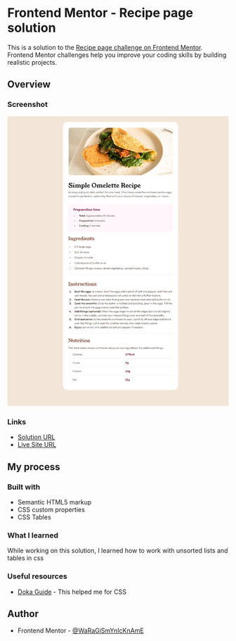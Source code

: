 # Frontend Mentor - Recipe page solution

This is a solution to the [Recipe page challenge on Frontend Mentor](https://www.frontendmentor.io/challenges/recipe-page-KiTsR8QQKm). Frontend Mentor challenges help you improve your coding skills by building realistic projects.

## Overview

### Screenshot

![](./screenshot.png)

### Links

-   [Solution URL](https://www.frontendmentor.io/solutions/recipe-page-dqn3Cjgp7U)
-   [Live Site URL](https://waragismynickname.github.io/recipe-page/)

## My process

### Built with

-   Semantic HTML5 markup
-   CSS custom properties
-   CSS Tables

### What I learned

While working on this solution, I learned how to work with unsorted lists and tables in css

### Useful resources

-   [Doka Guide](https://doka.guide/css/) - This helped me for CSS

## Author

-   Frontend Mentor - [@WaRaGiSmYnIcKnAmE](https://www.frontendmentor.io/profile/WaRaGiSmYnIcKnAmE)
